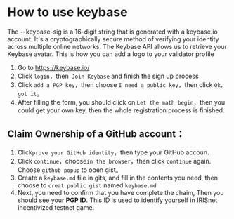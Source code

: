 # How to use keybase

The --keybase-sig is a 16-digit string that is generated with a keybase.io account. It's a cryptographically secure method of verifying your identity across multiple online networks. The Keybase API allows us to retrieve your Keybase avatar. This is how you can add a logo to your validator profile

1. Go to https://keybase.io/
2. Click `login`，then` Join Keybase` and finish the sign up process
3. Click `add a PGP key`，then choose `I need a public key`，then click `Ok，got it`。
4. After filling the form, you should click on `Let the math begin`，then you could get your own key, then the whole registration process is finished. 

## Claim Ownership of a GitHub account：

1. Click`prove your GitHub identity`，then type your GitHub accoun.
2. Click `continue`，choose`in the browser`，then click `continue` again. Choose `github popup` to open gist。
3. Create a `keybase.md` file in gits, and fill in the contents you need, then choose to `creat public gist` named `keybase.md`
4. Next, you need to confirm that you have complete the chaim, Then you should see your **PGP ID**. This ID is used to identify yourself in IRISnet incentivized  testnet game. 